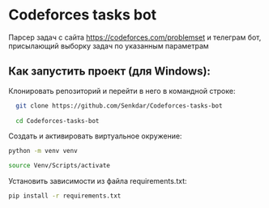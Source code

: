 # Codeforces tasks bot
Парсер задач с сайта https://codeforces.com/problemset и телеграм бот, присылающий выборку задач по указанным параметрам


## Как запустить проект (для Windows):
Клонировать репозиторий и перейти в него в командной строке:

```bash
  git clone https://github.com/Senkdar/Codeforces-tasks-bot
  
  cd Codeforces-tasks-bot
```
 
Cоздать и активировать виртуальное окружение:

```bash
python -m venv venv

source Venv/Scripts/activate

```
Установить зависимости из файла requirements.txt:
```bash
pip install -r requirements.txt
```
